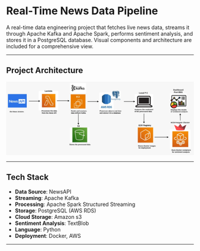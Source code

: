 #  Real-Time News Data Pipeline

A real-time data engineering project that fetches live news data, streams it through Apache Kafka and Apache Spark, performs sentiment analysis, and stores it in a PostgreSQL database. Visual components and architecture are included for a comprehensive view.

---

##  Project Architecture

![Architecture](Images/Architecture.png)

---

##  Tech Stack

- **Data Source**: NewsAPI 
- **Streaming**: Apache Kafka
- **Processing**: Apache Spark Structured Streaming
- **Storage**: PostgreSQL (AWS RDS)
- **Cloud Storage**: Amazon s3
- **Sentiment Analysis**: TextBlob
- **Language**: Python
- **Deployment**: Docker, AWS

---




